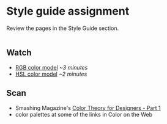 # Style guide assignment

Review the pages in the Style Guide section.

```{tableofcontents}
```

## Watch

- [RGB color model](https://www.khanacademy.org/computing/pixar/color/color-101/v/color-2) *~3 minutes*
- [HSL color model](https://www.khanacademy.org/computing/pixar/color/color-101/v/color-3)  *~2 minutes*

## Scan

- Smashing Magazine's [Color Theory for Designers - Part 1](https://www.smashingmagazine.com/2010/01/color-theory-for-designers-part-1-the-meaning-of-color/)
- color palettes at some of the links in Color on the Web
